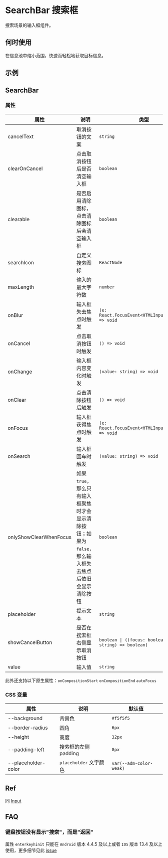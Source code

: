 # SearchBar 搜索框

搜索场景的输入框组件。

## 何时使用

在信息池中缩小范围，快速而轻松地获取目标信息。

## 示例

<code src="./demos/demo1.tsx"></code>

<code src="./demos/demo2.tsx"></code>

## SearchBar

### 属性

| 属性                   | 说明                                                                                                      | 类型                                                      | 默认值              |
| ---------------------- | --------------------------------------------------------------------------------------------------------- | --------------------------------------------------------- | ------------------- |
| cancelText             | 取消按钮的文案                                                                                            | `string`                                                  | `'取消'`            |
| clearOnCancel          | 点击取消按钮后是否清空输入框                                                                              | `boolean`                                                 | `true`              |
| clearable              | 是否启用清除图标，点击清除图标后会清空输入框                                                              | `boolean`                                                 | `true`              |
| searchIcon             | 自定义搜索图标                                                                                            | `ReactNode`                                               | `<SearchOutline />` |
| maxLength              | 输入的最大字符数                                                                                          | `number`                                                  | -                   |
| onBlur                 | 输入框失去焦点时触发                                                                                      | `(e: React.FocusEvent<HTMLInputElement>) => void`         | -                   |
| onCancel               | 点击取消按钮时触发                                                                                        | `() => void`                                              | -                   |
| onChange               | 输入框内容变化时触发                                                                                      | `(value: string) => void`                                 | -                   |
| onClear                | 点击清除按钮后触发                                                                                        | `() => void`                                              | -                   |
| onFocus                | 输入框获得焦点时触发                                                                                      | `(e: React.FocusEvent<HTMLInputElement>) => void`         | -                   |
| onSearch               | 输入框回车时触发                                                                                          | `(value: string) => void`                                 | -                   |
| onlyShowClearWhenFocus | 如果 `true`，那么只有输入框聚焦时才会显示清除按钮；如果为 `false`，那么输入框失去焦点后依旧会显示清除按钮 | `boolean`                                                 | `false`             |
| placeholder            | 提示文本                                                                                                  | `string`                                                  | -                   |
| showCancelButton       | 是否在搜索框右侧显示取消按钮                                                                              | `boolean \| ((focus: boolean, value: string) => boolean)` | `false`             |
| value                  | 输入值                                                                                                    | `string`                                                  | -                   |

此外还支持以下原生属性：`onCompositionStart` `onCompositionEnd` `autoFocus`

### CSS 变量

| 属性                | 说明                   | 默认值                  |
| ------------------- | ---------------------- | ----------------------- |
| --background        | 背景色                 | `#f5f5f5`               |
| --border-radius     | 圆角                   | `6px`                   |
| --height            | 高度                   | `32px`                  |
| --padding-left      | 搜索框的左侧 padding   | `8px`                   |
| --placeholder-color | `placeholder` 文字颜色 | `var(--adm-color-weak)` |

## Ref

同 [Input](/zh/components/input)

## FAQ

### 键盘按钮没有显示"搜索"，而是"返回"

属性 `enterkeyhinit` 只能在 `Android` 版本 4.4.5 及以上或者 `IOS` 版本 13.4 及以上使用，更多细节见此 [issue](https://github.com/ant-design/ant-design-mobile/issues/5545)
